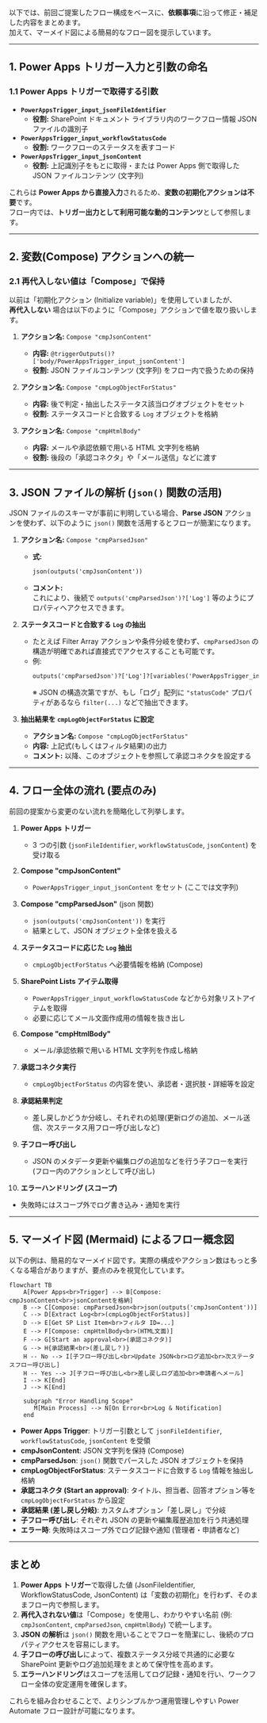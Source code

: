 以下では、前回ご提案したフロー構成をベースに、**依頼事項**に沿って修正・補足した内容をまとめます。  
加えて、マーメイド図による簡易的なフロー図を提示しています。

---

## 1. Power Apps トリガー入力と引数の命名

### 1.1 Power Apps トリガーで取得する引数

- **`PowerAppsTrigger_input_jsonFileIdentifier`**  
  - **役割:** SharePoint ドキュメント ライブラリ内のワークフロー情報 JSON ファイルの識別子  
- **`PowerAppsTrigger_input_workflowStatusCode`**  
  - **役割:** ワークフローのステータスを表すコード  
- **`PowerAppsTrigger_input_jsonContent`**  
  - **役割:** 上記識別子をもとに取得・または Power Apps 側で取得した JSON ファイルコンテンツ (文字列)

これらは **Power Apps から直接入力**されるため、**変数の初期化アクションは不要**です。  
フロー内では、**トリガー出力として利用可能な動的コンテンツ**として参照します。

---

## 2. 変数(Compose) アクションへの統一

### 2.1 再代入しない値は「Compose」で保持

以前は「初期化アクション (Initialize variable)」を使用していましたが、  
**再代入しない** 場合は以下のように「Compose」アクションで値を取り扱いします。

1. **アクション名:** `Compose "cmpJsonContent"`  
   - **内容:** `@triggerOutputs()?['body/PowerAppsTrigger_input_jsonContent']`  
   - **役割:** JSON ファイルコンテンツ (文字列) をフロー内で扱うための保持

2. **アクション名:** `Compose "cmpLogObjectForStatus"`  
   - **内容:** 後で判定・抽出したステータス該当ログオブジェクトをセット  
   - **役割:** ステータスコードと合致する `Log` オブジェクトを格納

3. **アクション名:** `Compose "cmpHtmlBody"`  
   - **内容:** メールや承認依頼で用いる HTML 文字列を格納  
   - **役割:** 後段の「承認コネクタ」や「メール送信」などに渡す

---

## 3. JSON ファイルの解析 (`json()` 関数の活用)

JSON ファイルのスキーマが事前に判明している場合、**Parse JSON** アクションを使わず、以下のように `json()` 関数を活用するとフローが簡潔になります。

1. **アクション名:** `Compose "cmpParsedJson"`  
   - **式:**  
     ```txt
     json(outputs('cmpJsonContent'))
     ```
   - **コメント:**  
     これにより、後続で `outputs('cmpParsedJson')?['Log']` 等のようにプロパティへアクセスできます。

2. **ステータスコードと合致する `Log` の抽出**  
   - たとえば Filter Array アクションや条件分岐を使わず、`cmpParsedJson` の構造が明確であれば直接式でアクセスすることも可能です。  
   - 例:  
     ```txt
     outputs('cmpParsedJson')?['Log']?[variables('PowerAppsTrigger_input_workflowStatusCode')]
     ```
     ※ JSON の構造次第ですが、もし「ログ」配列に `"statusCode"` プロパティがあるなら `filter(...)` などで抽出できます。

3. **抽出結果を `cmpLogObjectForStatus` に設定**  
   - **アクション名:** `Compose "cmpLogObjectForStatus"`  
   - **内容:** 上記式(もしくはフィルタ結果)の出力  
   - **コメント:** 以降、このオブジェクトを参照して承認コネクタを設定する

---

## 4. フロー全体の流れ (要点のみ)

前回の提案から変更のない流れを簡略化して列挙します。

1. **Power Apps トリガー**  
   - 3 つの引数 (`jsonFileIdentifier`, `workflowStatusCode`, `jsonContent`) を受け取る

2. **Compose "cmpJsonContent"**  
   - `PowerAppsTrigger_input_jsonContent` をセット (ここでは文字列)

3. **Compose "cmpParsedJson"** (json 関数)  
   - `json(outputs('cmpJsonContent'))` を実行  
   - 結果として、JSON オブジェクト全体を扱える

4. **ステータスコードに応じた `Log` 抽出**  
   - `cmpLogObjectForStatus` へ必要情報を格納 (Compose)

5. **SharePoint Lists アイテム取得**  
   - `PowerAppsTrigger_input_workflowStatusCode` などから対象リストアイテムを取得  
   - 必要に応じてメール文面作成用の情報を抜き出し

6. **Compose "cmpHtmlBody"**  
   - メール/承認依頼で用いる HTML 文字列を作成し格納

7. **承認コネクタ実行**  
   - `cmpLogObjectForStatus` の内容を使い、承認者・選択肢・詳細等を設定

8. **承認結果判定**  
   - 差し戻しかどうか分岐し、それぞれの処理(更新ログの追加、メール送信、次ステータス用フロー呼び出しなど)

9. **子フロー呼び出し**  
   - JSON のメタデータ更新や編集ログの追加などを行う子フローを実行 (フロー内のアクションとして呼び出し)

10. **エラーハンドリング (スコープ)**  
   - 失敗時にはスコープ外でログ書き込み・通知を実行

---

## 5. マーメイド図 (Mermaid) によるフロー概念図

以下の例は、簡易的なマーメイド図です。実際の構成やアクション数はもっと多くなる場合がありますが、要点のみを視覚化しています。

```mermaid
flowchart TB
    A[Power Apps<br>Trigger] --> B[Compose: cmpJsonContent<br>jsonContentを格納]
    B --> C[Compose: cmpParsedJson<br>json(outputs('cmpJsonContent'))]
    C --> D[Extract Log<br>(cmpLogObjectForStatus)]
    D --> E[Get SP List Item<br>フィルタ ID=...]
    E --> F[Compose: cmpHtmlBody<br>(HTML文面)]
    F --> G[Start an approval<br>(承認コネクタ)]
    G --> H{承認結果<br>(差し戻し？)}
    H -- No --> I[子フロー呼び出し<br>Update JSON<br>ログ追加<br>次ステータスフロー呼び出し]
    H -- Yes --> J[子フロー呼び出し<br>差し戻しログ追加<br>申請者へメール]
    I --> K[End]
    J --> K[End]

    subgraph "Error Handling Scope"
       M[Main Process] --> N[On Error<br>Log & Notification]
    end
```

- **Power Apps Trigger**: トリガー引数として `jsonFileIdentifier`, `workflowStatusCode`, `jsonContent` を受領  
- **cmpJsonContent**: JSON 文字列を保持 (Compose)  
- **cmpParsedJson**: `json()` 関数でパースした JSON オブジェクトを保持  
- **cmpLogObjectForStatus**: ステータスコードに合致する `Log` 情報を抽出し格納  
- **承認コネクタ (Start an approval)**: タイトル、担当者、回答オプション等を `cmpLogObjectForStatus` から設定  
- **承認結果 (差し戻し分岐)**: カスタムオプション「差し戻し」で分岐  
- **子フロー呼び出し**: それぞれ JSON の更新や編集履歴追加を行う共通処理  
- **エラー時**: 失敗時はスコープ外でログ記録や通知 (管理者・申請者など)

---

## まとめ

1. **Power Apps トリガー**で取得した値 (JsonFileIdentifier, WorkflowStatusCode, JsonContent) は「変数の初期化」を行わず、そのままフロー内で参照します。  
2. **再代入されない値**は「Compose」を使用し、わかりやすい名前 (例: `cmpJsonContent`, `cmpParsedJson`, `cmpHtmlBody`) で統一します。  
3. **JSON の解析**は `json()` 関数を用いることでフローを簡潔にし、後続のプロパティアクセスを容易にします。  
4. **子フローの呼び出し**によって、複数ステータス分岐で共通的に必要な SharePoint 更新やログ追加処理をまとめて保守性を高めます。  
5. **エラーハンドリング**はスコープを活用してログ記録・通知を行い、ワークフロー全体の安定運用を確保します。

これらを組み合わせることで、よりシンプルかつ運用管理しやすい Power Automate フロー設計が可能になります。
